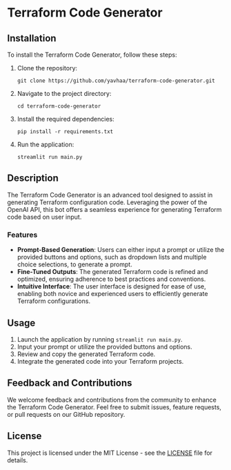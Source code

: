# Terraform Code Generator

## Installation

To install the Terraform Code Generator, follow these steps:

1. Clone the repository:

   ```
   git clone https://github.com/yavhaa/terraform-code-generator.git
   ```

2. Navigate to the project directory:

   ```
   cd terraform-code-generator
   ```

3. Install the required dependencies:

   ```
   pip install -r requirements.txt
   ```

4. Run the application:

   ```
   streamlit run main.py
   ```

## Description

The Terraform Code Generator is an advanced tool designed to assist in generating Terraform configuration code. Leveraging the power of the OpenAI API, this bot offers a seamless experience for generating Terraform code based on user input.

### Features

- **Prompt-Based Generation**: Users can either input a prompt or utilize the provided buttons and options, such as dropdown lists and multiple choice selections, to generate a prompt.
- **Fine-Tuned Outputs**: The generated Terraform code is refined and optimized, ensuring adherence to best practices and conventions.
- **Intuitive Interface**: The user interface is designed for ease of use, enabling both novice and experienced users to efficiently generate Terraform configurations.

## Usage

1. Launch the application by running `streamlit run main.py`.
2. Input your prompt or utilize the provided buttons and options.
3. Review and copy the generated Terraform code.
4. Integrate the generated code into your Terraform projects.

## Feedback and Contributions

We welcome feedback and contributions from the community to enhance the Terraform Code Generator. Feel free to submit issues, feature requests, or pull requests on our GitHub repository.

## License

This project is licensed under the MIT License - see the [LICENSE](LICENSE) file for details.
